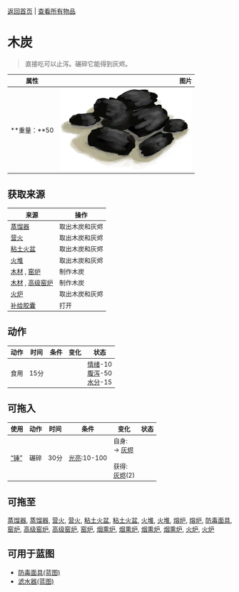 [返回首页](index.md)   |  [查看所有物品](object.md)
# 木炭  
> 直接吃可以止泻。碾碎它能得到灰烬。  
  
  属性  |   图片   
 ----  |  ----:   
 **重量：**50  |  ![](Sprite/Charcoal.png)   
  
## 获取来源  
来源  |  操作  
----  |  ----  
[蒸馏器](AlembicOff.md)  |  取出木炭和灰烬  
[营火](CampfireExtinguished.md)  |  取出木炭和灰烬  
[粘土火盆](ClayFirePitExtinguished.md)  |  取出木炭和灰烬  
[火堆](FireExtinguished.md)  |  取出木炭和灰烬  
[木材](Wood.md) , [窑炉](Kiln.md)  |  制作木炭  
[木材](Wood.md) , [高级窑炉](KilnAdvanced.md)  |  制作木炭  
[火炉](StoveExtinguished.md)  |  取出木炭和灰烬  
[补给胶囊](TV_SupplyCapsule.md)  |  打开  
## 动作  
动作  |  时间  |  条件  |  变化  |  状态  
----  |  ----  |  ----  |  ----  |  ----  
食用  |  15分  |    |    |  [情绪](Morale.md)-10<br>[腹泻](Diarrhoea.md)-50<br>[水分](Hydration.md)-15  
## 可拖入  
使用  |  动作  |  时间  |  条件  |  变化  |  状态  
----  |  ----  |  ----  |  ----  |  ----  |  ----  
[“锤”](tag_Hammer.md)  |  碾碎  |  30分  |  [光亮](Light.md):10-100  |  自身:<br>→ [灰烬](Ash.md)<br><br>获得:<br>[灰烬](Ash.md)(2)<br>  |    
## 可拖至  
[蒸馏器](AlembicOff.md), [蒸馏器](AlembicOn.md), [营火](Campfire.md), [营火](CampfireExtinguished.md), [粘土火盆](ClayFirePit.md), [粘土火盆](ClayFirePitExtinguished.md), [火堆](Fire.md), [火堆](FireExtinguished.md), [熔炉](Forge.md), [熔炉](ForgeExtinguished.md), [防毒面具](GasMaskRustic.md), [窑炉](Kiln.md), [高级窑炉](KilnAdvanced.md), [高级窑炉](KilnAdvancedExtinguished.md), [窑炉](KilnExtinguished.md), [烟熏炉](Smoker.md), [烟熏炉](SmokerExtinguished.md), [烟熏炉](SmokerExtinguishedPlastic.md), [烟熏炉](SmokerPlastic.md), [火炉](Stove.md), [火炉](StoveExtinguished.md)  
## 可用于蓝图  
- [防毒面具(蓝图)](Bp_GasMask.md)  
- [滤水器(蓝图)](Bp_WaterFilter.md)  
  
  
